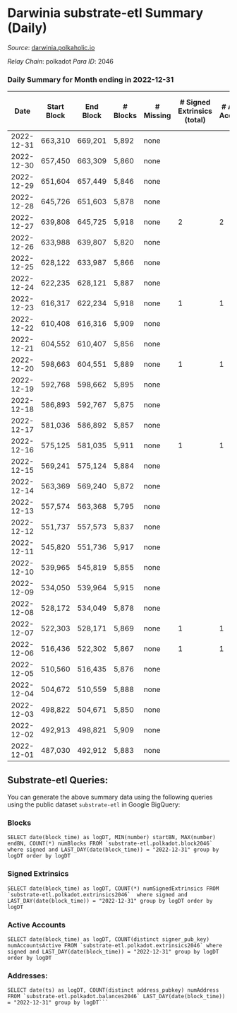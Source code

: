 # Darwinia substrate-etl Summary (Daily)

_Source_: [darwinia.polkaholic.io](https://darwinia.polkaholic.io)

*Relay Chain*: polkadot
*Para ID*: 2046



### Daily Summary for Month ending in 2022-12-31


| Date | Start Block | End Block | # Blocks | # Missing | # Signed Extrinsics (total) | # Active Accounts | # Addresses with Balances | # Events | # Transfers | # XCM Transfers In | # XCM Transfers Out |
| ---- | ----------- | --------- | -------- | --------- | --------------------------- | ----------------- | ------------------------- | -------- | ----------- | ------------------ | ------------------- |
| 2022-12-31 | 663,310 | 669,201 | 5,892 | none |  |  | 22 | 11,787 |   |   |   |
| 2022-12-30 | 657,450 | 663,309 | 5,860 | none |  |  | 22 | 11,723 |   |   |   |
| 2022-12-29 | 651,604 | 657,449 | 5,846 | none |  |  | 22 | 11,695 |   |   |   |
| 2022-12-28 | 645,726 | 651,603 | 5,878 | none |  |  | 22 | 11,760 |   |   |   |
| 2022-12-27 | 639,808 | 645,725 | 5,918 | none | 2 | 2 | 22 | 11,976 | 122  | 1  | 1  |
| 2022-12-26 | 633,988 | 639,807 | 5,820 | none |  |  | 21 | 11,643 |   |   |   |
| 2022-12-25 | 628,122 | 633,987 | 5,866 | none |  |  | 21 | 11,736 |   |   |   |
| 2022-12-24 | 622,235 | 628,121 | 5,887 | none |  |  | 21 | 11,777 |   |   |   |
| 2022-12-23 | 616,317 | 622,234 | 5,918 | none | 1 | 1 | 21 | 11,913 | 61  | 1  | 1  |
| 2022-12-22 | 610,408 | 616,316 | 5,909 | none |  |  | 21 | 11,821 |   |   |   |
| 2022-12-21 | 604,552 | 610,407 | 5,856 | none |  |  | 21 | 11,716 |   |   |   |
| 2022-12-20 | 598,663 | 604,551 | 5,889 | none | 1 | 1 | 21 | 11,787 |   |   |   |
| 2022-12-19 | 592,768 | 598,662 | 5,895 | none |  |  | 21 | 11,793 |   |   |   |
| 2022-12-18 | 586,893 | 592,767 | 5,875 | none |  |  | 21 | 11,753 |   |   |   |
| 2022-12-17 | 581,036 | 586,892 | 5,857 | none |  |  | 21 | 11,718 |   |   |   |
| 2022-12-16 | 575,125 | 581,035 | 5,911 | none | 1 | 1 | 21 | 11,895 | 61  | 1  | 1  |
| 2022-12-15 | 569,241 | 575,124 | 5,884 | none |  |  | 21 | 11,771 |   |   |   |
| 2022-12-14 | 563,369 | 569,240 | 5,872 | none |  |  | 21 | 11,748 |   |   |   |
| 2022-12-13 | 557,574 | 563,368 | 5,795 | none |  |  |  | 11,593 |   |   |   |
| 2022-12-12 | 551,737 | 557,573 | 5,837 | none |  |  | 21 | 11,677 |   |   |   |
| 2022-12-11 | 545,820 | 551,736 | 5,917 | none |  |  | 21 | 11,837 |   |   |   |
| 2022-12-10 | 539,965 | 545,819 | 5,855 | none |  |  | 21 | 11,714 |   |   |   |
| 2022-12-09 | 534,050 | 539,964 | 5,915 | none |  |  | 21 | 11,833 |   |   |   |
| 2022-12-08 | 528,172 | 534,049 | 5,878 | none |  |  | 21 | 11,759 |   |   |   |
| 2022-12-07 | 522,303 | 528,171 | 5,869 | none | 1 | 1 | 21 | 11,811 | 61  | 1  | 1  |
| 2022-12-06 | 516,436 | 522,302 | 5,867 | none | 1 | 1 | 21 | 11,808 | 61  | 1  | 1  |
| 2022-12-05 | 510,560 | 516,435 | 5,876 | none |  |  | 21 | 11,755 |   |   |   |
| 2022-12-04 | 504,672 | 510,559 | 5,888 | none |  |  | 21 | 11,782 |   | 1  |   |
| 2022-12-03 | 498,822 | 504,671 | 5,850 | none |  |  | 21 | 11,703 |   |   |   |
| 2022-12-02 | 492,913 | 498,821 | 5,909 | none |  |  | 21 | 11,822 |   |   |   |
| 2022-12-01 | 487,030 | 492,912 | 5,883 | none |  |  | 21 | 11,769 |   |   |   |

## Substrate-etl Queries:
You can generate the above summary data using the following queries using the public dataset `substrate-etl` in Google BigQuery:


### Blocks
```
SELECT date(block_time) as logDT, MIN(number) startBN, MAX(number) endBN, COUNT(*) numBlocks FROM `substrate-etl.polkadot.block2046`  where signed and LAST_DAY(date(block_time)) = "2022-12-31" group by logDT order by logDT
```


### Signed Extrinsics
```
SELECT date(block_time) as logDT, COUNT(*) numSignedExtrinsics FROM `substrate-etl.polkadot.extrinsics2046`  where signed and LAST_DAY(date(block_time)) = "2022-12-31" group by logDT order by logDT
```


### Active Accounts
```
SELECT date(block_time) as logDT, COUNT(distinct signer_pub_key) numAccountsActive FROM `substrate-etl.polkadot.extrinsics2046` where signed and LAST_DAY(date(block_time)) = "2022-12-31" group by logDT order by logDT
```


### Addresses:
```
SELECT date(ts) as logDT, COUNT(distinct address_pubkey) numAddress FROM `substrate-etl.polkadot.balances2046` LAST_DAY(date(block_time)) = "2022-12-31" group by logDT```

